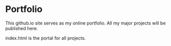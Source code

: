 # Portfolio
This github.io site serves as my online portfolio. All my major projects will be published here. 

index.html is the portal for all projects.